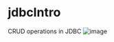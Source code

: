 # jdbcIntro
CRUD operations in JDBC
![image](https://github.com/DeveloperBedirhan/jdbcIntro/assets/77440477/cee0af0c-9070-4d29-9022-e452126d4b3e)
